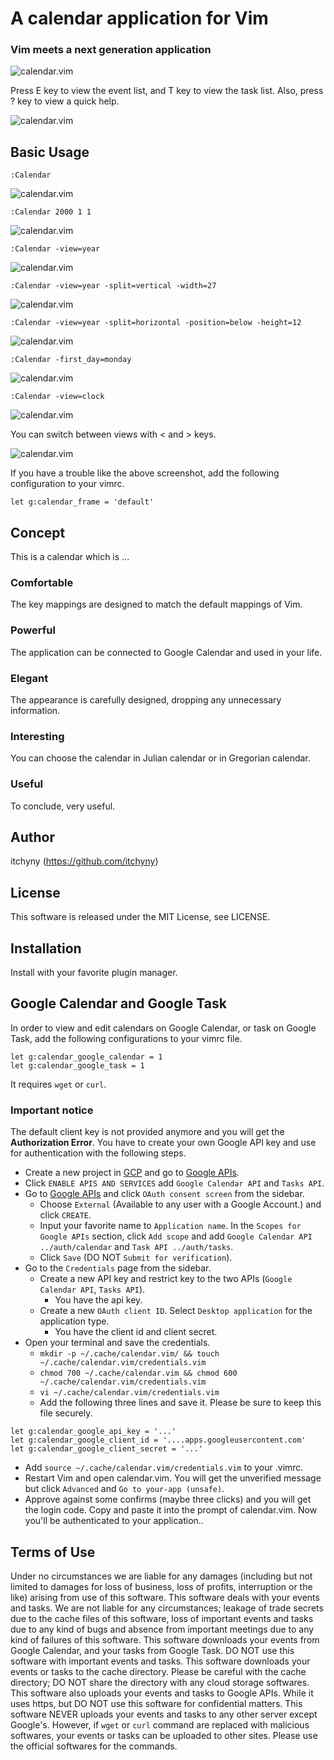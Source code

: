 # A calendar application for Vim
### Vim meets a next generation application

![calendar.vim](https://raw.githubusercontent.com/wiki/itchyny/calendar.vim/image/image.png)

Press E key to view the event list, and T key to view the task list.
Also, press ? key to view a quick help.

![calendar.vim](https://raw.githubusercontent.com/wiki/itchyny/calendar.vim/image/views.png)

## Basic Usage

    :Calendar

![calendar.vim](https://raw.githubusercontent.com/wiki/itchyny/calendar.vim/image/image0.png)

    :Calendar 2000 1 1

![calendar.vim](https://raw.githubusercontent.com/wiki/itchyny/calendar.vim/image/image1.png)

    :Calendar -view=year

![calendar.vim](https://raw.githubusercontent.com/wiki/itchyny/calendar.vim/image/image2.png)

    :Calendar -view=year -split=vertical -width=27

![calendar.vim](https://raw.githubusercontent.com/wiki/itchyny/calendar.vim/image/image3.png)

    :Calendar -view=year -split=horizontal -position=below -height=12

![calendar.vim](https://raw.githubusercontent.com/wiki/itchyny/calendar.vim/image/image4.png)

    :Calendar -first_day=monday

![calendar.vim](https://raw.githubusercontent.com/wiki/itchyny/calendar.vim/image/image5.png)

    :Calendar -view=clock

![calendar.vim](https://raw.githubusercontent.com/wiki/itchyny/calendar.vim/image/image6.png)

You can switch between views with &lt; and &gt; keys.



![calendar.vim](https://raw.githubusercontent.com/wiki/itchyny/calendar.vim/image/frame.png)

If you have a trouble like the above screenshot, add the following configuration to your vimrc.
```vim
let g:calendar_frame = 'default'
```

## Concept
This is a calendar which is ...

### Comfortable
The key mappings are designed to match the default mappings of Vim.

### Powerful
The application can be connected to Google Calendar and used in your life.

### Elegant
The appearance is carefully designed, dropping any unnecessary information.

### Interesting
You can choose the calendar in Julian calendar or in Gregorian calendar.

### Useful
To conclude, very useful.

## Author
itchyny (https://github.com/itchyny)

## License
This software is released under the MIT License, see LICENSE.

## Installation
Install with your favorite plugin manager.

## Google Calendar and Google Task
In order to view and edit calendars on Google Calendar, or task on Google Task,
add the following configurations to your vimrc file.
```vim
let g:calendar_google_calendar = 1
let g:calendar_google_task = 1
```
It requires `wget` or `curl`.

### Important notice
The default client key is not provided anymore and you will get the **Authorization Error**.
You have to create your own Google API key and use for authentication with the following steps.

- Create a new project in [GCP](https://cloud.google.com/) and go to [Google APIs](https://console.developers.google.com/apis/).
- Click `ENABLE APIS AND SERVICES` add `Google Calendar API` and `Tasks API`.
- Go to [Google APIs](https://console.developers.google.com/apis/) and click `OAuth consent screen` from the sidebar.
  - Choose `External` (Available to any user with a Google Account.) and click `CREATE`.
  - Input your favorite name to `Application name`. In the `Scopes for Google APIs` section, click `Add scope` and add `Google Calendar API ../auth/calendar` and `Task API ../auth/tasks`.
  - Click `Save` (DO NOT `Submit for verification`).
- Go to the `Credentials` page from the sidebar.
  - Create a new API key and restrict key to the two APIs (`Google Calendar API`, `Tasks API`).
    - You have the api key.
  - Create a new `OAuth client ID`. Select `Desktop application` for the application type.
    - You have the client id and client secret.
- Open your terminal and save the credentials.
  - `mkdir -p ~/.cache/calendar.vim/ && touch ~/.cache/calendar.vim/credentials.vim`
  - `chmod 700 ~/.cache/calendar.vim && chmod 600 ~/.cache/calendar.vim/credentials.vim`
  - `vi ~/.cache/calendar.vim/credentials.vim`
  - Add the following three lines and save it. Please be sure to keep this file securely.
```vim
let g:calendar_google_api_key = '...'
let g:calendar_google_client_id = '....apps.googleusercontent.com'
let g:calendar_google_client_secret = '...'
```
  - Add `source ~/.cache/calendar.vim/credentials.vim` to your .vimrc.
- Restart Vim and open calendar.vim. You will get the unverified message but click `Advanced` and `Go to your-app (unsafe)`.
- Approve against some confirms (maybe three clicks) and you will get the login code. Copy and paste it into the prompt of calendar.vim. Now you'll be authenticated to your application..

## Terms of Use
Under no circumstances we are liable for any damages (including but not limited to damages for loss of business, loss of profits, interruption or the like) arising from use of this software.
This software deals with your events and tasks.
We are not liable for any circumstances; leakage of trade secrets due to the cache files of this software, loss of important events and tasks due to any kind of bugs and absence from important meetings due to any kind of failures of this software.
This software downloads your events from Google Calendar, and your tasks from Google Task.
DO NOT use this software with important events and tasks.
This software downloads your events or tasks to the cache directory.
Please be careful with the cache directory; DO NOT share the directory with any cloud storage softwares.
This software also uploads your events and tasks to Google APIs.
While it uses https, but DO NOT use this software for confidential matters.
This software NEVER uploads your events and tasks to any other server except Google's.
However, if `wget` or `curl` command are replaced with malicious softwares, your events or tasks can be uploaded to other sites.
Please use the official softwares for the commands.

